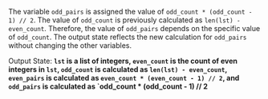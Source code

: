 The variable `odd_pairs` is assigned the value of `odd_count * (odd_count - 1) // 2`. The value of `odd_count` is previously calculated as `len(lst) - even_count`. Therefore, the value of `odd_pairs` depends on the specific value of `odd_count`. The output state reflects the new calculation for `odd_pairs` without changing the other variables.

Output State: **`lst` is a list of integers, `even_count` is the count of even integers in `lst`, `odd_count` is calculated as `len(lst) - even_count`, `even_pairs` is calculated as `even_count * (even_count - 1) // 2`, and `odd_pairs` is calculated as `odd_count * (odd_count - 1) // 2**